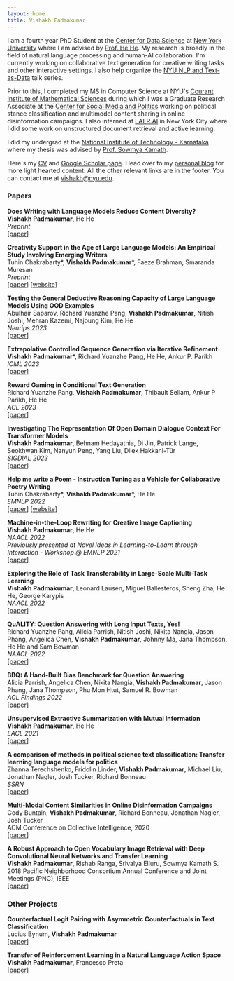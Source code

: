```yaml
---
layout: home
title: Vishakh Padmakumar 
---
```

I am a fourth year PhD Student at the [Center for Data Science](https://cds.nyu.edu/) at [New York University](https://www.nyu.edu/) where I am advised by [Prof. He He](https://hhexiy.github.io/). My research is broadly in the field of natural language processing and human-AI collaboration. I'm currently working on collaborative text generation for creative writing tasks and other interactive settings. I also help organize the [NYU NLP and Text-as-Data](https://cds.nyu.edu/text-data-speaker-series/) talk series. 

Prior to this, I completed my MS in Computer Science at NYU's [Courant Institute of Mathematical Sciences](https://cims.nyu.edu/) during which I was a Graduate Research Associate at the [Center for Social Media and Politics](https://csmapnyu.org/) working on political stance classification and multimodel content sharing in online disinformation campaigns. I also interned at [LAER.AI](http://laer.ai/) in New York City where I did some work on unstructured document retrieval and active learning. 

I did my undergrad at the [National Institute of Technology - Karnataka](https://www.nitk.ac.in/) where my thesis was advised by [Prof. Sowmya Kamath](https://infotech.nitk.ac.in/faculty/sowmya-kamath-s).

Here's my [CV](./assets/img/cv.pdf) and [Google Scholar page](https://scholar.google.com/citations?user=OeBKZ8AAAAAJ&hl=en&oi=ao). Head over to my [personal blog](https://paddyspen.wordpress.com/) for more light hearted content. All the other relevant links are in the footer. You can contact me at <vishakh@nyu.edu>. 

### Papers

**Does Writing with Language Models Reduce Content Diversity?** <br/>
**Vishakh Padmakumar**, He He <br/>
*Preprint* <br/>
\[[paper](https://arxiv.org/abs/2309.05196)\]  <br/>

**Creativity Support in the Age of Large Language Models: An Empirical Study Involving Emerging Writers** <br/>
Tuhin Chakrabarty\*, **Vishakh Padmakumar**\*, Faeze Brahman, Smaranda Muresan <br/>
*Preprint* <br/>
\[[paper](https://arxiv.org/abs/2309.12570)\] \[[website](https://collab-stories.github.io/)\]  <br/>

**Testing the General Deductive Reasoning Capacity of Large Language Models Using OOD Examples** <br/>
Abulhair Saparov, Richard Yuanzhe Pang, **Vishakh Padmakumar**, Nitish Joshi, Mehran Kazemi, Najoung Kim, He He <br/>
*Neurips 2023* <br/>
\[[paper](https://arxiv.org/abs/2305.15269)\]  <br/>

**Extrapolative Controlled Sequence Generation via Iterative Refinement** <br/>
**Vishakh Padmakumar**\*, Richard Yuanzhe Pang, He He, Ankur P. Parikh  <br/>
*ICML 2023* <br/>
\[[paper](https://arxiv.org/abs/2303.04562)\]  <br/>

**Reward Gaming in Conditional Text Generation** <br/>
Richard Yuanzhe Pang, **Vishakh Padmakumar**, Thibault Sellam, Ankur P Parikh, He He <br/>
*ACL 2023* <br/>
\[[paper](https://arxiv.org/abs/2211.08714)\]  <br/>

**Investigating The Representation Of Open Domain Dialogue Context For Transformer Models** <br/>
**Vishakh Padmakumar**, Behnam Hedayatnia, Di Jin, Patrick Lange, Seokhwan Kim, Nanyun Peng, Yang Liu, Dilek Hakkani-Tür <br/>
*SIGDIAL 2023* <br/>
\[[paper](https://www.amazon.science/publications/investigating-the-representation-of-open-domain-dialogue-context-for-transformer-models)\]  <br/>

**Help me write a Poem - Instruction Tuning as a Vehicle for Collaborative Poetry Writing** <br/>
Tuhin Chakrabarty\*, **Vishakh Padmakumar**\*, He He  <br/>
*EMNLP 2022* <br/>
\[[paper](https://arxiv.org/abs/2210.13669)\] \[[website](https://copoet-emnlp.github.io/)\]  <br/>

**Machine-in-the-Loop Rewriting for Creative Image Captioning** <br/>
**Vishakh Padmakumar**, He He  <br/>
*NAACL 2022* <br/>
*Previously presented at Novel Ideas in Learning-to-Learn through Interaction - Workshop @ EMNLP 2021*  <br/>
\[[paper](https://arxiv.org/abs/2111.04193)\]  <br/>

**Exploring the Role of Task Transferability in Large-Scale Multi-Task Learning** <br/>
**Vishakh Padmakumar**, Leonard Lausen, Miguel Ballesteros, Sheng Zha, He He, George Karypis <br/>
*NAACL 2022* <br/>
\[[paper](https://arxiv.org/abs/2204.11117)\]  <br/>

**QuALITY: Question Answering with Long Input Texts, Yes!** <br/>
Richard Yuanzhe Pang, Alicia Parrish, Nitish Joshi, Nikita Nangia, Jason Phang, Angelica Chen, **Vishakh Padmakumar**, Johnny Ma, Jana Thompson, He He and Sam Bowman <br/>
*NAACL 2022*  <br/>
\[[paper](https://arxiv.org/abs/2112.08608)\]  <br/>

**BBQ: A Hand-Built Bias Benchmark for Question Answering** <br/>
Alicia Parrish, Angelica Chen, Nikita Nangia, **Vishakh Padmakumar**, Jason Phang, Jana Thompson, Phu Mon Htut, Samuel R. Bowman  <br/>
*ACL Findings 2022*  <br/>
\[[paper](https://arxiv.org/abs/2110.08193)\]  <br/>

**Unsupervised Extractive Summarization with Mutual Information** <br/>
**Vishakh Padmakumar**, He He  <br/>
*EACL 2021*  <br/>
\[[paper](https://arxiv.org/abs/2102.06272)\]  <br/>

**A comparison of methods in political science text classification: Transfer learning language models for politics**  <br/>
Zhanna Terechshenko, Fridolin Linder, **Vishakh Padmakumar**, Michael Liu, Jonathan Nagler, Josh Tucker, Richard Bonneau  <br/>
*SSRN*  <br/>
\[[paper](https://papers.ssrn.com/sol3/papers.cfm?abstract_id=3724644)\]  <br/>

**Multi-Modal Content Similarities in Online Disinformation Campaigns**  <br/>
Cody Buntain, **Vishakh Padmakumar**, Richard Bonneau, Jonathan Nagler, Josh Tucker  <br/>
ACM Conference on Collective Intelligence, 2020  <br/>
\[[paper](http://brandlane.dk/ci/2020/wa_files/68%20artificial%20dissimilarity.%20multi-modal%20content%20similarities%20in%20online%20campaigns.pdf)\]  <br/>

**A Robust Approach to Open Vocabulary Image Retrieval with Deep Convolutional Neural Networks and Transfer Learning**  <br/>
**Vishakh Padmakumar**, Rishab Ranga, Srivalya Elluru, Sowmya Kamath S.  <br/>
2018 Pacific Neighborhood Consortium Annual Conference and Joint Meetings (PNC), IEEE  <br/>
\[[paper](https://ieeexplore.ieee.org/document/8579473)\]  <br/>

### Other Projects 

**Counterfactual Logit Pairing with Asymmetric Counterfactuals in Text Classification** <br/>
Lucius Bynum, **Vishakh Padmakumar** <br/>
\[[paper](https://drive.google.com/file/d/1YwcdibxCl0z85LqtBqqWLkQ351rjeMcW/view?usp=sharing)\]  <br/>

**Transfer of Reinforcement Learning in a Natural Language Action Space**  <br/>
**Vishakh Padmakumar**, Francesco Preta  <br/>
\[[paper](https://drive.google.com/file/d/0B3oSiqIGgDjMRUVaVF9Gclk3Z2wwWUp4TGFxODhiZzYwWE1B/view?usp=sharing)\]  <br/>

